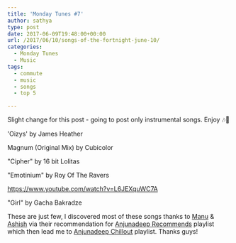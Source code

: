```yaml
---
title: 'Monday Tunes #7'
author: sathya
type: post
date: 2017-06-09T19:48:00+00:00
url: /2017/06/10/songs-of-the-fortnight-june-10/
categories:
  - Monday Tunes
  - Music
tags:
  - commute
  - music
  - songs
  - top 5

---
```

Slight change for this post - going to post only instrumental songs. Enjoy &#x1f3b6;&#x1f3bc;

<!--more-->

'Oizys' by James Heather



Magnum (Original Mix) by Cubicolor



"Cipher" by 16 bit Lolitas



"Emotinium" by Roy Of The Ravers

https://www.youtube.com/watch?v=L6JEXquWC7A

"Girl" by Gacha Bakradze



These are just few, I discovered most of these songs thanks to <a href="https://github.com/manuraj17/" target="_blank" rel="noopener">Manu</a> & <a href="https://github.com/ashishmax31" target="_blank" rel="noopener">Ashish</a> via their recommendation for <a href="https://open.spotify.com/user/anjunadeep/playlist/1GfH39JcID8aFZ0ZQQVkBk" target="_blank" rel="noopener">Anjunadeep Recommends</a> playlist which then lead me to <a href="https://open.spotify.com/user/anjunadeep/playlist/4LIb2PKCU2q36oMfA4eNHl" target="_blank" rel="noopener">Anjunadeep Chillout</a> playlist. Thanks guys!
